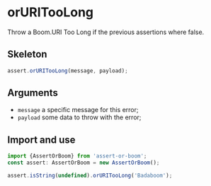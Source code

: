 # orURITooLong

Throw a Boom.URI Too Long if the previous assertions where false.

## Skeleton

```ts
assert.orURITooLong(message, payload);
```

## Arguments

- `message` a specific message for this error;
- `payload` some data to throw with the error;

## Import and use

```ts
import {AssertOrBoom} from 'assert-or-boom';
const assert: AssertOrBoom = new AssertOrBoom();

assert.isString(undefined).orURITooLong('Badaboom');
```
